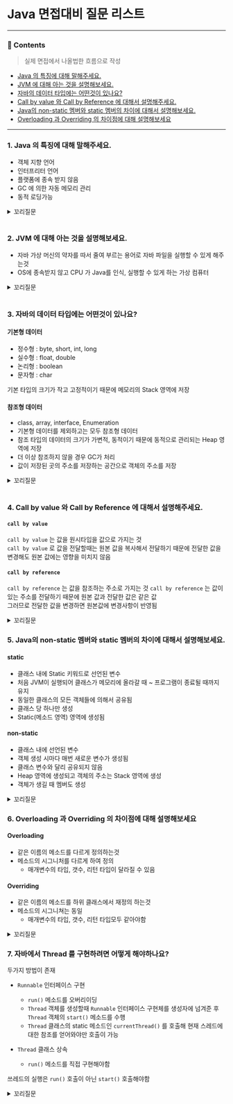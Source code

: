 # Java 면접대비 질문 리스트

<hr>

### 📄 Contents
> 실제 면접에서 나올법한 흐름으로 작성 
- [Java 의 특징에 대해 말해주세요.](#1.-Java-의-특징에-대해-말해주세요.)  
- [JVM 에 대해 아는 것을 설명해보세요.](#2.-JVM-에-대해-아는-것을-설명해보세요.)
- [자바의 데이터 타입에는 어떤것이 있나요?](#3.-자바의-데이터-타입에는-어떤것이-있나요?)
- [Call by value 와 Call by Reference 에 대해서 설명해주세요.](#4.-Call-by-value-와-Call-by-Reference-에-대해서-설명해주세요.)
- [Java의 non-static 멤버와 static 멤버의 차이에 대해서 설명해보세요.](#5.-Java의-non-static-멤버와-static-멤버의-차이에-대해서-설명해보세요.)
- [Overloading 과 Overriding 의 차이점에 대해 설명해보세요](#6.-Overloading-과-Overriding-의-차이점에-대해-설명해보세요)
--- 

### 1. Java 의 특징에 대해 말해주세요.

- 객체 지향 언어
- 인터프리터 언어 
- 플랫폼에 종속 받지 않음 
- GC 에 의한 자동 메모리 관리
- 동적 로딩가능

<details>
<summary>꼬리질문</summary>
<div markdown="1">

### 객체 지향 언어의 특징에 대해 말해보세요.
프로그래밍에서 팔요한 데이터를 추상화 시켜 상태와 행위를 가진 객체를 만들고 그 객체들간의 유기적인 상호작용을 통해 로직을 구성하는 프로그래밍 방법

#### 장점
- 처리 속도가 상대적으로 느림
- 객체가 많으면 용량이 커질 수 있음
- 설계 시 많은 노력과 시간이 필요함

#### 단점
- 처리 속도가 상대적으로 느림
- 객체가 많으면 용량이 커질 수 있음
- 설계 시 많은 노력과 시간이 필요함

<br>

#### 4대 원칙
- 추상화 : 구체적인 사물들의 공통적인 특징을 파악해서 이를 하나의 개념(집합)으로 다루는 것
  - ex) 인터페이스, 추상메소드를 만들어서 어떤 객체가 수행해야 하는 핵심적인 역할만을 규정해두고, 실제적인 구현은 해당 인터페이스를 구현하는 각각의 객체들에서 하도록 프로그램을 설계하는 것


- 캡슐화 : 필요가 없는 정보는 외부에서 접근하지 못하도록 제한하는 것(정보 은닉)
  - ex) 접근제어자를 통한 데이터 보호 및 은닉


- 상속(일반화) : 기존의 클래스를 재활용하여 새로운 클래스를 작성하는 것 
  - ex) 상위의 속성과 기능들을 하위 클래스에서 그대로 받아 사용하거나 오버라이딩을 통해 선택적으로 재정의하여 사용하는 것


- 다형성 : 어떤 객체의 속성이나 기능이 상황에 따라 여러 가지 형태를 가질 수 있는 성질
  - ex) 상위클래스 타입의 참조변수로 하위클래스 객체를 참조하는 것

<br>

#### 객체지향 5대 원칙
- SRP - Single Response Principle
    - 단일 책임 원칙
    - 클래스는 단 하나의 책임을 가져야 하며, 클래스를 변경하는 이유는 단 하나의 이유여야 한다.

- OCP - Open Closed Principle
    - 개방 폐쇄 원칙
    - 확장에는 열려있고 변경에는 닫혀 있어한다.

- LSP - Liskov Substitution Principle
    - 리스코프 치환 원칙
    - 상위 타입의 객체를 하위 타입의 객체로 치환해도 상위 타입을 사용하는 프로그램은 정상적으로 동작해야 한다.

- ISP - Interface Segregation Principle
    - 인터페이스 분리 원칙
    - 자신이 이용하지 않는 메서드에 의존하지 않아야 한다

- DIP - Dependency Inversion Principle
    - 의존 역전 원칙
    - 고수준 모듈은 저수준 모듈의 구현에 의존해서는 안된다.

<br>

### 자바의 접근 제어자에는 어떤것이 있나요? 
- `public` : 어디서든 접근 가능, `private` 멤버에 접근할수 있게 도와주는 역할도 함

- `private` : 해당 멤버를 포함하는 클래스 내부에서만 접근 가능
  만약 외부에서 `private` 에 접근하게 하고 싶다면 `getter` 를 사용하는 방식 고려

- `protected` : 해당 멤버를 포함하는 클래스와 같은 패키지 혹은 해당 클래스를 상속한 클래스에서 접근 가능
  `private` 와는 다르게 상속 받아도 접근 가능

- `default` : 같은 클래스의 멤버와 해당 클래스가 정의되어 있는 패키지 내에서 접근 가능


</div>
</details>

<br>

### 2. JVM 에 대해 아는 것을 설명해보세요.
- 자바 가상 머신의 약자를 따서 줄여 부르는 용어로 자바 파일을 실행할 수 있게 해주는것
- OS에 종속받지 않고 CPU 가 Java를 인식, 실행할 수 있게 하는 가상 컴퓨터

<details>
<summary>꼬리질문</summary>
<div markdown="1">

### 자바 코드의 컴파일 과정에 대해 말해보세요.
1. 자바 컴파일러가 .java 파일을 .class 파일(바이트 코드)로 변환
2. 바이트 코드를 JVM 의 클래스 로더에 전달
3. 동적 로딩을 통해 필요한 클래스들을 런타임 데이터 영역, 즉 JVM 메모리에 올림
4. 실행엔진이 바이트 코드를 명령어 단위로 하나씩 가져와서 실행
  - 1. 한줄씩 읽는 인터프리터 방식
  - 2. 코드 전체를 컴파일하고 반복되는 코드는 바로 사용

<br>

### 자바의 메모리 영역에 대해서 설명해보세요.

#### 메소드 영역
- 클래스에 대한 정보와 함께 클래스 변수(static variable)가 저장 

#### 힙 영역
- 모든 인스턴스 변수(멤버 변수)가 저장되는 영역
- `new` 키워드를 사용한 인스턴스들이 생성된후 그 정보가 저장되는 곳
- 메모리의 낮은 주소 -> 높은 주소의 방향으로 할당

#### 스택 영역
- 메소드가 호출될 때, 메소드의 스택 프레임이 저장되는 영역
  - StackOverflow 에러
- 메소드 호출 시, 메소드 호출과 관계되는 매개변수와 지역 변수를 스택 영역에 저장
- 스택 영역은 메소드의 호출과 함께 할당되며, 메소드의 호출이 완료되면 소멸
- 스택 영역에 저장되는 메소드의 호출 정보를 스택 프레임
- 후입 선출의 구조를 갖고 있으며, 메모리의 높은 주소에서 낮은 주소의 방향으로 할당

<br>

### JDK 와 JRE 의 차이점은 무엇인가요?

#### JRE - Java Runtime Environment

- 자바 개발(쓰기)은 안되고 실행(읽기)만 하게 해주는 패키지
- JVM, 자바 클래스 라이브러리, 자바 명령, 기타 인프라를 포함한 컴파일된 자바 프로그램들을 포함

#### JDK - Java Develop Environment

- 자바로 개발을 하기위해 필료한 것들을 모아놓은 패키지
- 개발에 필요한 라이브러리들과 Javac, Javadoc, JRE 를 포함

</div>
</details>

<br>

### 3. 자바의 데이터 타입에는 어떤것이 있나요?

#### 기본형 데이터
- 정수형 : byte, short, int, long
- 실수형 : float, double
- 논리형 : boolean
- 문자형 : char  

기본 타입의 크기가 작고 고정적이기 때문에 메모리의 Stack 영역에 저장

#### 참조형 데이터
- class, array, interface, Enumeration
- 기본형 데이터를 제외하고는 모두 참조형 데이터
- 참조 타입의 데이터의 크기가 가변적, 동적이기 때문에 동적으로 관리되는 Heap 영역에 저장
- 더 이상 참조하지 않을 경우 GC가 처리
- 값이 저장된 곳의 주소를 저장하는 공간으로 객체의 주소를 저장

<details>
<summary>꼬리질문</summary>
<div markdown="1">

### 자바의 문자열을 다루는 객체는 어떤것들이 있고 그 차이점을 설명해주세요.
String, StringBuilder, StringBuffer 세가지가 존재

#### String
- immutable
- 문자열을 연산시 원본을 복사한 새로운 객체를 생성하기 때문에 메모리 낭비와 성능감소 발생

#### StringBuilder, StringBuffer
- mutable
- 문자열을 연산시 원본객체로 연산하여 크기를 변경시켜 문자열을 변경
- 문자열이 빈번할 경우 성능적으로 우수

#### 차이점
- `StringBuilder` 는 Thread-Safe❌ , 멀티 쓰레드 ❌
- `StringBuffer` 는 Thread-Safe⭕️ , 멀티 쓰레드 ⭕️

따라서 싱글 쓰레드와 동기화를 고려해야하지 않는 상황에서는 `StringBuilder`, 그렇지 않다면 `StringBuffer` 를 사용

<br>

</div>
</details>

<br>

### 4. Call by value 와 Call by Reference 에 대해서 설명해주세요.

#### `call by value` 
`call by value` 는 값을 원시타입을 값으로 가지는 것  
`call by value` 로 값을 전달할때는 원본 값을 복사해서 전달하기 때문에 전달한 값을 변경해도 원본 값에는 영향을 미치지 않음

#### `call by reference`
`call by reference` 는 값을 참조하는 주소로 가지는 것
`call by reference` 는 값이 있는 주소를 전달하기 때문에 원본 값과 전달한 값은 같은 값  
그러므로 전달한 값을 변경하면 원본값에 변경사항이 반영됨

<details>
<summary>꼬리질문</summary>
<div markdown="1">

### `==` 와 `equals()` 의 차이점에 대해 말해보세요.
- `==` : 비교하고자 하는 대상의 주소값을 비교
- `equals()` : 객체끼리 내용을 비교

<br>

### 문자열에서 `equals()` 메소드 동작 원리에 대해 설명해주세요.
`equals()` 는 대상의 주소가 아닌 내용 자체를 비교
1. 같은 객체인지 비교
2. 대상 객체가 `String` 인지 판별
3. `String` 이라면 char[] 배열로 변환해서 앞에서부터 하나씩 비교해서 맞으면 `true` 다르면 `false`


<br>

### String str ="i" 와 String str = new String("i")가 동일한가요?
다름. 전자로 선언할 경우 이후 같은 값을 가지는 변수를 생성시 같은 주소를 참조하는 반면 후자로 변수를 선언하면 이후 같은 값을 가지는 변수를 생성시 다른 주소를 참조  

> String literal 로 생성하면 문자열은 Heap 영역의 String Constant Pool 에 저장되어 후에 같은 문자열값을 가지는 변수를 생성시 재사용되지만
> new 연산자로 생성하면 재사용되지 않고 각각의 Heap 영역을 가짐  
> 하지만 intern 메소드를 사용시 해당 문자열과 동일한 문자열이 String Pool에 존재하면 그 객체를 그대로 리턴


<br>

</div>
</details>

### 5. Java의 non-static 멤버와 static 멤버의 차이에 대해서 설명해보세요.

#### static
- 클래스 내에 Static 키워드로 선언된 변수
- 처음 JVM이 실행되어 클래스가 메모리에 올라갈 때 ~ 프로그램이 종료될 때까지 유지
- 동일한 클래스의 모든 객체들에 의해서 공유됨
- 클래스 당 하나만 생성
- Static(메소드 영역) 영역에 생성됨 

#### non-static
- 클래스 내에 선언된 변수
- 객체 생성 시마다 매번 새로운 변수가 생성됨
- 클래스 변수와 달리 공유되지 않음
- Heap 영역에 생성되고 객체의 주소는 Stack 영역에 생성
- 객체가 생길 때 멤버도 생성

<details>
<summary>꼬리질문</summary>
<div markdown="1">

### final 과 static final 은 어떤 차이가 있나요?
- final 은 변수의 최초 할당 후 재할당 할 수 없음을 뜻함
- static final 은 최초 할당 후 불변하며 어디서든 동일한 값을 보장할 수 있으므로 상수를 선언할때 주로 사용

### finally & finalize() 키워드의 차이점은 무엇인가요?
- finally : try/catch 블록이 종료될 때 항상 실행될 코드 블록을 정의하기 위해 사용
- finalize() : GC 가 더 이상의 참조가 존재하지 않는 객체를 메모리에서 삭제하겠다고 결정하는 순간 호출

### 메소드에 final 을 붙이면 어떻게 되나요?
- 자식 클래스에서 상위 클래스의 final method를 오버라이드 하지 못함

<br>

</div>
</details>

### 6. Overloading 과 Overriding 의 차이점에 대해 설명해보세요

#### Overloading
- 같은 이름의 메소드를 다르게 정의하는것
- 메소드의 시그니처를 다르게 하여 정의
  - 매개변수의 타입, 갯수, 리턴 타입이 달라질 수 있음

#### Overriding
- 같은 이름의 메소드를 하위 클래스에서 재정의 하는것
- 메소드의 시그니쳐는 동일
  - 매개변수의 타입, 갯수, 리턴 타입모두 같아야함

<details>
<summary>꼬리질문</summary>
<div markdown="1">

### 추상클래스와 인터페이스에 대해 설명해보세요

#### 추상클래스 
- 하나 이상의 추상메서드를 포함하거나 abstract 로 정의된 클래스
- 일반 변수, 생성자, 일반 메서드, 추상 메서드를 모두 가질 수 있음
- `extends` 키워드를 사용
  - **자신의 기능들을 하위로 확장시키는 것**
- 다중 상속 불가능
- 미완성 설계도에 비유

#### 인터페이스 
- 추상 메서드만 가질수 있음
  - Java8 부터는 default 메소드를 가질 수 있음
- 상수와 추상 메서드, default 메소드만 가질 수 있음
- 다중 상속이 가능
- 기본 설계도에 비유

<br>

### 인터페이스와 추상메서드의 적절한 사용 예시를 들어보세요.

#### 인터페이스
- 다중 상속이 필요한 경우 
- 여러 클래스 간의 동일한 동작을 보장해야 할 때
- 다양한 클래스들을 특정 행동으로 묶을 때

#### 추상 메소드
- 일부 메서드의 구현을 강제하고 일반적인 기능을 제공하고자 할 때
- 기본적인 기능을 가진 클래스를 정의하고자 할 때
- 인터페이스로 표현하기 어려운 공통 코드를 재사용하고자 할 때


<br>

</div>
</details>

### 7. 자바에서 Thread 를 구현하려면 어떻게 해야하나요?
두가지 방법이 존재

- `Runnable` 인터페이스 구현
  - `run()` 메소드를 오버리이딩
  - `Thread` 객체를 생성할때 `Runnable` 인터페이스 구현체를 생성자에 넘겨준 후 `Thread` 객체의 `start()` 메소드를 수행
  - `Thread` 클래스의 static 메소드인 `currentThread()` 를 호출해 현재 스레드에 대한 참조를 얻어와야만 호출이 가능

- `Thread` 클래스 상속
  - `run()` 메소드를 직접 구현해야함

쓰레드의 실행은 `run()` 호출이 아닌 `start()` 호출해야함

<details>
<summary>꼬리질문</summary>
<div markdown="1">

### 쓰레드와 프로세스의 차이점을 설명해보세요.

#### 쓰레드
- 작업의 단위
- 프로세스 내에서  실행되는 여러 흐름의 단위
- 하나의 프로세스 내에는 여러개의 쓰레드가 존재할 수 있음

#### 프로세스

<br>

</div>
</details>


<br>
<br>